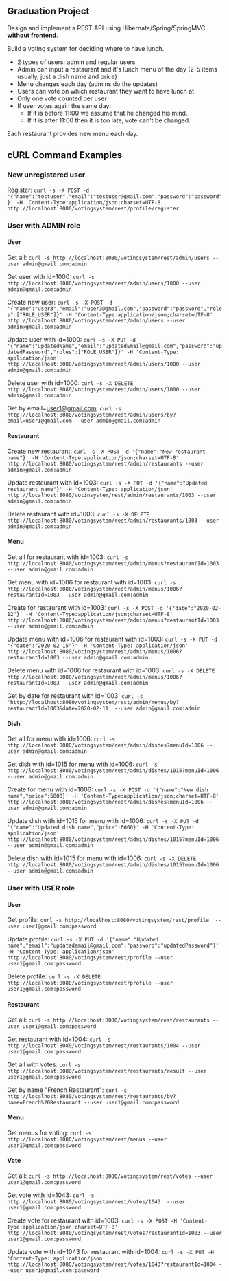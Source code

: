 ## Graduation Project

Design and implement a REST API using Hibernate/Spring/SpringMVC **without frontend**.

Build a voting system for deciding where to have lunch.

 * 2 types of users: admin and regular users
 * Admin can input a restaurant and it's lunch menu of the day (2-5 items usually, just a dish name and price)
 * Menu changes each day (admins do the updates)
 * Users can vote on which restaurant they want to have lunch at
 * Only one vote counted per user
 * If user votes again the same day:
    - If it is before 11:00 we assume that he changed his mind.
    - If it is after 11:00 then it is too late, vote can't be changed.

Each restaurant provides new menu each day.

## cURL Command Examples
### New unregistered user
Register: `curl -s -X POST -d '{"name":"testuser","email":"testuser@gmail.com","password":"password"}' -H 'Content-Type:application/json;charset=UTF-8' http://localhost:8080/votingsystem/rest/profile/register`

### User with ADMIN role
#### User
Get all: `curl -s http://localhost:8080/votingsystem/rest/admin/users --user admin@gmail.com:admin`

Get user with id=1000: `curl -s http://localhost:8080/votingsystem/rest/admin/users/1000 --user admin@gmail.com:admin`

Create new user: `curl -s -X POST -d '{"name":"user3","email":"user3@gmail.com","password":"password","roles":["ROLE_USER"]}' -H 'Content-Type:application/json;charset=UTF-8' http://localhost:8080/votingsystem/rest/admin/users --user admin@gmail.com:admin`

Update user with id=1000: `curl -s -X PUT -d '{"name":"updatedName","email":"updatedEmail@gmail.com","password":"updatedPassword","roles":["ROLE_USER"]}' -H 'Content-Type: application/json' http://localhost:8080/votingsystem/rest/admin/users/1000 --user admin@gmail.com:admin`

Delete user with id=1000: `curl -s -X DELETE http://localhost:8080/votingsystem/rest/admin/users/1000 --user admin@gmail.com:admin`

Get by email=user1@gmail.com: `curl -s http://localhost:8080/votingsystem/rest/admin/users/by?email=user1@gmail.com --user admin@gmail.com:admin`

#### Restaurant
Create new restaurant: `curl -s -X POST -d '{"name":"New restaurant name"}' -H 'Content-Type:application/json;charset=UTF-8' http://localhost:8080/votingsystem/rest/admin/restaurants --user admin@gmail.com:admin`

Update restaurant with id=1003: `curl -s -X PUT -d '{"name":"Updated restaurant name"}' -H 'Content-Type: application/json' http://localhost:8080/votinsystem/rest/admin/restaurants/1003 --user admin@gmail.com:admin`
    
Delete restaurant with id=1003: `curl -s -X DELETE http://localhost:8080/votingsystem/rest/admin/restaurants/1003 --user admin@gmail.com:admin`


#### Menu
Get all for restaurant with id=1003: `curl -s http://localhost:8080/votingsystem/rest/admin/menus?restaurantId=1003 --user admin@gmail.com:admin`

Get menu with id=1006 for restaurant with id=1003: `curl -s http://localhost:8080/votingsystem/rest/admin/menus/1006?restaurantId=1003 --user admin@gmail.com:admin`

Create for restaurant with id=1003: `curl -s -X POST -d '{"date":"2020-02-12"}' -H 'Content-Type:application/json;charset=UTF-8' http://localhost:8080/votingsystem/rest/admin/menus?restaurantId=1003 --user admin@gmail.com:admin`

Update menu with id=1006 for restaurant with id=1003: `curl -s -X PUT -d '{"date":"2020-02-15"}' -H 'Content-Type: application/json' http://localhost:8080/votingsystem/rest/admin/menus/1006?restaurantId=1003 --user admin@gmail.com:admin`

Delete menu with id=1006 for restaurant with id=1003: `curl -s -X DELETE http://localhost:8080/votingsystem/rest/admin/menus/1006?restaurantId=1003 --user admin@gmail.com:admin`

Get by date for restaurant with id=1003: `curl -s 'http://localhost:8080/votingsystem/rest/admin/menus/by?restaurantId=1003&date=2020-02-11' --user admin@gmail.com:admin`

#### Dish
Get all for menu with id=1006: `curl -s http://localhost:8080/votingsystem/rest/admin/dishes?menuId=1006 --user admin@gmail.com:admin`

Get dish with id=1015 for menu with id=1006: `curl -s http://localhost:8080/votingsystem/rest/admin/dishes/1015?menuId=1006 --user admin@gmail.com:admin`

Create for menu with id=1006: `curl -s -X POST -d '{"name":"New dish name","price":5000}' -H 'Content-Type:application/json;charset=UTF-8' http://localhost:8080/votingsystem/rest/admin/dishes?menuId=1006 --user admin@gmail.com:admin`

Update dish with id=1015 for menu with id=1006: `curl -s -X PUT -d '{"name":"Updated dish name","price":6000}' -H 'Content-Type: application/json' http://localhost:8080/votingsystem/rest/admin/dishes/1015?menuId=1006 --user admin@gmail.com:admin`

Delete dish with id=1015 for menu with id=1006: `curl -s -X DELETE http://localhost:8080/votingsystem/rest/admin/dishes/1015?menuId=1006 --user admin@gmail.com:admin`

### User with USER role
#### User
Get profile: `curl -s http://localhost:8080/votingsystem/rest/profile  --user user1@gmail.com:password`

Update profile: `curl -s -X PUT -d '{"name":"Updated name","email":"updatedemail@gmail.com","password":"updatedPassword"}' -H 'Content-Type: application/json' http://localhost:8080/votingsystem/rest/profile --user user1@gmail.com:password`

Delete profile: `curl -s -X DELETE http://localhost:8080/votingsystem/rest/profile --user user1@gmail.com:password`

#### Restaurant
Get all: `curl -s http://localhost:8080/votingsystem/rest/restaurants --user user1@gmail.com:password`

Get restaurant with id=1004: `curl -s http://localhost:8080/votingsystem/rest/restaurants/1004 --user user1@gmail.com:password`

Get all with votes: `curl -s http://localhost:8080/votingsystem/rest/restaurants/result --user user1@gmail.com:password`

Get by name "French Restaurant": `curl -s http://localhost:8080/votingsystem/rest/restaurants/by?name=French%20Restaurant --user user1@gmail.com:password`

#### Menu
Get menus for voting: `curl -s http://localhost:8080/votingsystem/rest/menus --user user1@gmail.com:password`

#### Vote
Get all: `curl -s http://localhost:8080/votingsystem/rest/votes --user user1@gmail.com:password`

Get vote with id=1043: `curl -s http://localhost:8080/votingsystem/rest/votes/1043  --user user1@gmail.com:password` 

Create vote for restaurant with id=1003: `curl -s -X POST -H 'Content-Type:application/json;charset=UTF-8' http://localhost:8080/votingsystem/rest/votes?restaurantId=1003 --user user1@gmail.com:password`

Update vote with id=1043 for restaurant with id=1004: `curl -s -X PUT -H 'Content-Type: application/json' http://localhost:8080/votingsystem/rest/votes/1043?restaurantId=1004 --user user1@gmail.com:password`